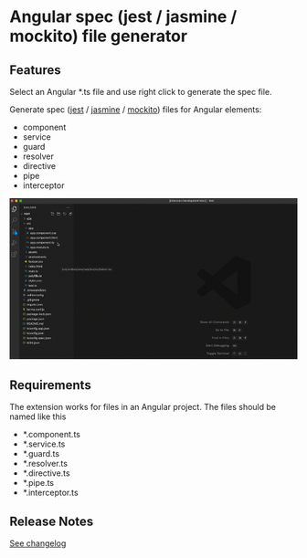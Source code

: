 # Angular spec (jest / jasmine / mockito) file generator

## Features

Select an Angular *.ts file and use right click to generate the spec file.

Generate spec ([jest](https://www.npmjs.com/package/jest) / [jasmine](https://www.npmjs.com/package/jasmine) / [mockito](https://www.npmjs.com/package/ts-mockito)) files for Angular elements:
- component
- service
- guard
- resolver
- directive
- pipe
- interceptor

<img src="https://raw.githubusercontent.com/ThRintelen/angular-spec-generator/main/images/extension.gif" alt="Examples" />

## Requirements

The extension works for files in an Angular project.
The files should be named like this
- *.component.ts
- *.service.ts
- *.guard.ts
- *.resolver.ts
- *.directive.ts
- *.pipe.ts
- *.interceptor.ts


## Release Notes

[See changelog](./CHANGELOG.md)